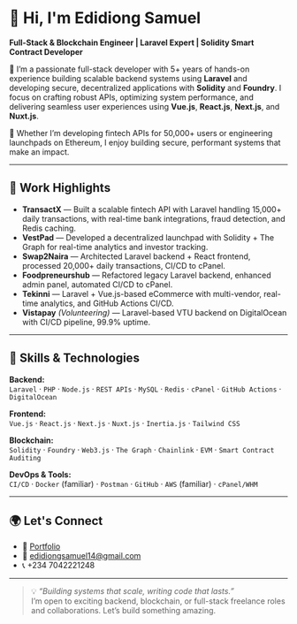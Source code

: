 # 👋 Hi, I'm Edidiong Samuel

**Full-Stack & Blockchain Engineer | Laravel Expert | Solidity Smart Contract Developer**

🔭 I’m a passionate full-stack developer with 5+ years of hands-on experience building scalable backend systems using **Laravel** and developing secure, decentralized applications with **Solidity** and **Foundry**. I focus on crafting robust APIs, optimizing system performance, and delivering seamless user experiences using **Vue.js**, **React.js**, **Next.js**, and **Nuxt.js**.

🚀 Whether I’m developing fintech APIs for 50,000+ users or engineering launchpads on Ethereum, I enjoy building secure, performant systems that make an impact.

---

## 💼 Work Highlights

- **TransactX** — Built a scalable fintech API with Laravel handling 15,000+ daily transactions, with real-time bank integrations, fraud detection, and Redis caching.
- **VestPad** — Developed a decentralized launchpad with Solidity + The Graph for real-time analytics and investor tracking.
- **Swap2Naira** — Architected Laravel backend + React frontend, processed 20,000+ daily transactions, CI/CD to cPanel.
- **Foodpreneurshub** — Refactored legacy Laravel backend, enhanced admin panel, automated CI/CD to cPanel.
- **Tekinni** — Laravel + Vue.js-based eCommerce with multi-vendor, real-time analytics, and GitHub Actions CI/CD.
- **Vistapay** *(Volunteering)* — Laravel-based VTU backend on DigitalOcean with CI/CD pipeline, 99.9% uptime.

---

## 🔧 Skills & Technologies

**Backend:**  
`Laravel` · `PHP` · `Node.js` · `REST APIs` · `MySQL` · `Redis` · `cPanel` · `GitHub Actions` · `DigitalOcean`

**Frontend:**  
`Vue.js` · `React.js` · `Next.js` · `Nuxt.js` · `Inertia.js` · `Tailwind CSS`

**Blockchain:**  
`Solidity` · `Foundry` · `Web3.js` · `The Graph` · `Chainlink` · `EVM` · `Smart Contract Auditing`

**DevOps & Tools:**  
`CI/CD` · `Docker` (familiar) · `Postman` · `GitHub` · `AWS` (familiar) · `cPanel/WHM`

---

## 🌍 Let's Connect

- 💼 [Portfolio](https://edidiongsamuel.com)  
- 📧 edidiongsamuel14@gmail.com  
- 📞 +234 7042221248  

---

> 💡 *“Building systems that scale, writing code that lasts.”*  
> I’m open to exciting backend, blockchain, or full-stack freelance roles and collaborations. Let’s build something amazing.

